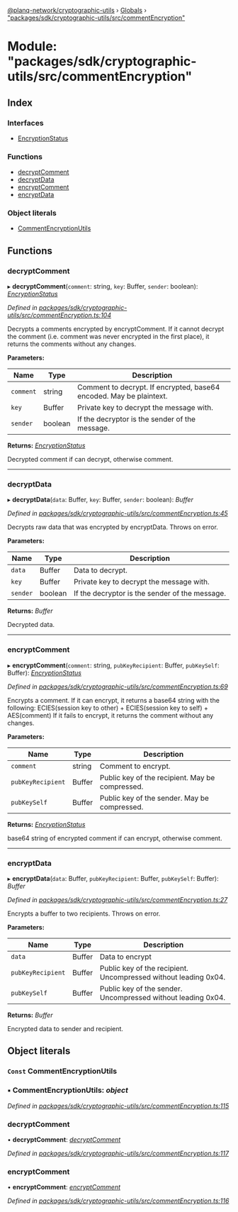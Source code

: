 [@planq-network/cryptographic-utils](../README.md) › [Globals](../globals.md) › ["packages/sdk/cryptographic-utils/src/commentEncryption"](_packages_sdk_cryptographic_utils_src_commentencryption_.md)

# Module: "packages/sdk/cryptographic-utils/src/commentEncryption"

## Index

### Interfaces

* [EncryptionStatus](../interfaces/_packages_sdk_cryptographic_utils_src_commentencryption_.encryptionstatus.md)

### Functions

* [decryptComment](_packages_sdk_cryptographic_utils_src_commentencryption_.md#decryptcomment)
* [decryptData](_packages_sdk_cryptographic_utils_src_commentencryption_.md#decryptdata)
* [encryptComment](_packages_sdk_cryptographic_utils_src_commentencryption_.md#encryptcomment)
* [encryptData](_packages_sdk_cryptographic_utils_src_commentencryption_.md#encryptdata)

### Object literals

* [CommentEncryptionUtils](_packages_sdk_cryptographic_utils_src_commentencryption_.md#const-commentencryptionutils)

## Functions

###  decryptComment

▸ **decryptComment**(`comment`: string, `key`: Buffer, `sender`: boolean): *[EncryptionStatus](../interfaces/_packages_sdk_cryptographic_utils_src_commentencryption_.encryptionstatus.md)*

*Defined in [packages/sdk/cryptographic-utils/src/commentEncryption.ts:104](https://github.com/planq-network/planq-sdk/blob/master/packages/sdk/cryptographic-utils/src/commentEncryption.ts#L104)*

Decrypts a comments encrypted by encryptComment. If it cannot decrypt the comment (i.e. comment was
never encrypted in the first place), it returns the comments without any changes.

**Parameters:**

Name | Type | Description |
------ | ------ | ------ |
`comment` | string | Comment to decrypt. If encrypted, base64 encoded. May be plaintext. |
`key` | Buffer | Private key to decrypt the message with. |
`sender` | boolean | If the decryptor is the sender of the message. |

**Returns:** *[EncryptionStatus](../interfaces/_packages_sdk_cryptographic_utils_src_commentencryption_.encryptionstatus.md)*

Decrypted comment if can decrypt, otherwise comment.

___

###  decryptData

▸ **decryptData**(`data`: Buffer, `key`: Buffer, `sender`: boolean): *Buffer*

*Defined in [packages/sdk/cryptographic-utils/src/commentEncryption.ts:45](https://github.com/planq-network/planq-sdk/blob/master/packages/sdk/cryptographic-utils/src/commentEncryption.ts#L45)*

Decrypts raw data that was encrypted by encryptData. Throws on error.

**Parameters:**

Name | Type | Description |
------ | ------ | ------ |
`data` | Buffer | Data to decrypt. |
`key` | Buffer | Private key to decrypt the message with. |
`sender` | boolean | If the decryptor is the sender of the message. |

**Returns:** *Buffer*

Decrypted data.

___

###  encryptComment

▸ **encryptComment**(`comment`: string, `pubKeyRecipient`: Buffer, `pubKeySelf`: Buffer): *[EncryptionStatus](../interfaces/_packages_sdk_cryptographic_utils_src_commentencryption_.encryptionstatus.md)*

*Defined in [packages/sdk/cryptographic-utils/src/commentEncryption.ts:69](https://github.com/planq-network/planq-sdk/blob/master/packages/sdk/cryptographic-utils/src/commentEncryption.ts#L69)*

Encrypts a comment. If it can encrypt, it returns a base64 string with the following:
   ECIES(session key to other) + ECIES(session key to self) + AES(comment)
If it fails to encrypt, it returns the comment without any changes.

**Parameters:**

Name | Type | Description |
------ | ------ | ------ |
`comment` | string | Comment to encrypt. |
`pubKeyRecipient` | Buffer | Public key of the recipient. May be compressed. |
`pubKeySelf` | Buffer | Public key of the sender. May be compressed. |

**Returns:** *[EncryptionStatus](../interfaces/_packages_sdk_cryptographic_utils_src_commentencryption_.encryptionstatus.md)*

base64 string of encrypted comment if can encrypt, otherwise comment.

___

###  encryptData

▸ **encryptData**(`data`: Buffer, `pubKeyRecipient`: Buffer, `pubKeySelf`: Buffer): *Buffer*

*Defined in [packages/sdk/cryptographic-utils/src/commentEncryption.ts:27](https://github.com/planq-network/planq-sdk/blob/master/packages/sdk/cryptographic-utils/src/commentEncryption.ts#L27)*

Encrypts a buffer to two recipients. Throws on error.

**Parameters:**

Name | Type | Description |
------ | ------ | ------ |
`data` | Buffer | Data to encrypt |
`pubKeyRecipient` | Buffer | Public key of the recipient. Uncompressed without leading 0x04. |
`pubKeySelf` | Buffer | Public key of the sender. Uncompressed without leading 0x04. |

**Returns:** *Buffer*

Encrypted data to sender and recipient.

## Object literals

### `Const` CommentEncryptionUtils

### ▪ **CommentEncryptionUtils**: *object*

*Defined in [packages/sdk/cryptographic-utils/src/commentEncryption.ts:115](https://github.com/planq-network/planq-sdk/blob/master/packages/sdk/cryptographic-utils/src/commentEncryption.ts#L115)*

###  decryptComment

• **decryptComment**: *[decryptComment](_packages_sdk_cryptographic_utils_src_commentencryption_.md#decryptcomment)*

*Defined in [packages/sdk/cryptographic-utils/src/commentEncryption.ts:117](https://github.com/planq-network/planq-sdk/blob/master/packages/sdk/cryptographic-utils/src/commentEncryption.ts#L117)*

###  encryptComment

• **encryptComment**: *[encryptComment](_packages_sdk_cryptographic_utils_src_commentencryption_.md#encryptcomment)*

*Defined in [packages/sdk/cryptographic-utils/src/commentEncryption.ts:116](https://github.com/planq-network/planq-sdk/blob/master/packages/sdk/cryptographic-utils/src/commentEncryption.ts#L116)*
